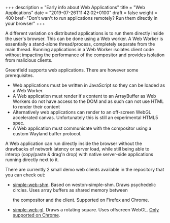 +++
description = "Early info about Web Applications"
title = "Web Applications"
date = "2019-07-26T11:42:02+0100"
draft = false
weight = 400
bref="Don't wan't to run applications remotely? Run them directly in your browser"
+++

A different variation on distributed applications is to run them directly inside the user's browser. This can be done using a Web worker. A Web Worker is essentially a stand-alone thread/process, completely separate from the main thread. Running applications in a Web Worker isolates client code without impacting the performance of the compositor and provides isolation from malicious clients.

Greenfield supports web applications. There are however some prerequisites.

* Web applications must be written in JavaScript so they can be loaded as a Web Worker.
* A Web application must render it's content to an ArrayBuffer as Web Workers do not have access to the DOM and as such can not use HTML to render their content
* Alternatively web applications can render to an off-screen WebGL accelerated canvas. Unfortunately this is still an experimental HTML5 spec.
* A Web application must communicate with the compositor using a custom Wayland buffer protocol.

A Web application can run directly inside the browser without the drawbacks of network latency or server load, while still being able to interop \(copy/paste & drag'n drop\) with native server-side applications running directly next to it.

There are currently 2 small demo web clients available in the repository that you can check out:

* [simple-web-shm](https://github.com/udevbe/greenfield/tree/master/demo-web-clients/simple-web-shm). Based on weston-simple-shm. Draws psychedelic circles. Uses array buffers as shared memory between 

  the compositor and the client. Supported on Firefox and Chrome.

* [simple-web-gl](https://github.com/udevbe/greenfield/tree/master/demo-web-clients/simple-web-gl). Draws a rotating square. Uses offscreen WebGL. [Only supported on Chrome](https://bugzilla.mozilla.org/show_bug.cgi?id=1564784).

